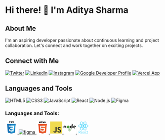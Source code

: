 # Hi there! 👋 I'm Aditya Sharma

## About Me
I'm an aspiring developer passionate about continuous learning and project collaboration. Let's connect and work together on exciting projects.

## Connect with Me
[![Twitter](https://img.shields.io/badge/Twitter-adityas47782205-blue?style=flat-square&logo=twitter)](https://twitter.com/adityas47782205)
[![LinkedIn](https://img.shields.io/badge/LinkedIn-aditya--sharma-blue?style=flat-square&logo=linkedin)](https://linkedin.com/in/aditya-sharma-334528296)
[![Instagram](https://img.shields.io/badge/Instagram-adi__sharma__2003-blue?style=flat-square&logo=instagram)](https://instagram.com/adi_sharma_2003)
[![Google Developer Profile](https://img.shields.io/badge/Google%20Developer%20Profile-Adisha-yellow?style=flat-square&logo=google&logoColor=white)](https://g.dev/Adisha)
[![Vercel App](https://img.shields.io/badge/Vercel%20App-adisbio-brightgreen?style=flat-square&logo=vercel&logoColor=white)](https://adisbio.vercel.app)

## Languages and Tools
![HTML5](https://img.shields.io/badge/-HTML5-E34F26?style=flat-square&logo=html5&logoColor=ffffff) ![CSS3](https://img.shields.io/badge/-CSS3-1572B6?style=flat-square&logo=css3&logoColor=ffffff) ![JavaScript](https://img.shields.io/badge/-JavaScript-F7DF1E?style=flat-square&logo=javascript&logoColor=black) ![React](https://img.shields.io/badge/-React-61DAFB?style=flat-square&logo=react&logoColor=ffffff) ![Node.js](https://img.shields.io/badge/-Node.js-339933?style=flat-square&logo=nodejs&logoColor=ffffff) ![Figma](https://img.shields.io/badge/-Figma-F24E1E?style=flat-square&logo=figma&logoColor=white)

<h3 align="left">Languages and Tools:</h3>
<p align="left"> <a href="https://www.w3schools.com/css/" target="_blank" rel="noreferrer"> <img src="https://raw.githubusercontent.com/devicons/devicon/master/icons/css3/css3-original-wordmark.svg" alt="css3" width="40" height="40"/> </a> <a href="https://www.figma.com/" target="_blank" rel="noreferrer"> <img src="https://www.vectorlogo.zone/logos/figma/figma-icon.svg" alt="figma" width="40" height="40"/> </a> <a href="https://www.w3.org/html/" target="_blank" rel="noreferrer"> <img src="https://raw.githubusercontent.com/devicons/devicon/master/icons/html5/html5-original-wordmark.svg" alt="html5" width="40" height="40"/> </a> <a href="https://developer.mozilla.org/en-US/docs/Web/JavaScript" target="_blank" rel="noreferrer"> <img src="https://raw.githubusercontent.com/devicons/devicon/master/icons/javascript/javascript-original.svg" alt="javascript" width="40" height="40"/> </a> <a href="https://nodejs.org" target="_blank" rel="noreferrer"> <img src="https://raw.githubusercontent.com/devicons/devicon/master/icons/nodejs/nodejs-original-wordmark.svg" alt="nodejs" width="40" height="40"/> </a> <a href="https://reactjs.org/" target="_blank" rel="noreferrer"> <img src="https://raw.githubusercontent.com/devicons/devicon/master/icons/react/react-original-wordmark.svg" alt="react" width="40" height="40"/> </a> </p>
